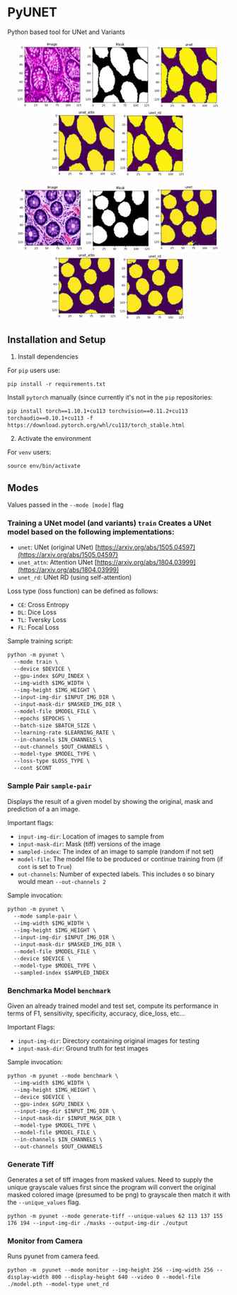 # PyUNET

Python based tool for UNet and Variants

<p align="center">
  <img src="assets/original-1.png" width="150"/>
  <img src="assets/mask-1.png" width="150"/>
  <img src="assets/unet-1.png" width="150"/>
  <img src="assets/unet-attn-1.png" width="150"/>
  <img src="assets/unet-rd-1.png" width="150"/>
</p>

<p align="center">
  <img src="assets/original-2.png" width="150"/>
  <img src="assets/mask-2.png" width="150"/>
  <img src="assets/unet-2.png" width="150"/>
  <img src="assets/unet-attn-2.png" width="150"/>
  <img src="assets/unet-rd-2.png" width="150"/>
</p>

## Installation and Setup

1. Install dependencies

For `pip` users use:

```
pip install -r requirements.txt
```

Install `pytorch` manually (since currently it's not in the `pip` repositories:

```
pip install torch==1.10.1+cu113 torchvision==0.11.2+cu113 torchaudio==0.10.1+cu113 -f https://download.pytorch.org/whl/cu113/torch_stable.html
```

2. Activate the environment

For `venv` users:

```
source env/bin/activate
```

## Modes

Values passed in the `--mode [mode]` flag

### Training a UNet model (and variants) `train` Creates a UNet model based on the following implementations:

* `unet`: UNet (original UNet) [https://arxiv.org/abs/1505.04597](https://arxiv.org/abs/1505.04597)
* `unet_attn`: Attention UNet [https://arxiv.org/abs/1804.03999](https://arxiv.org/abs/1804.03999)
* `unet_rd`: UNet RD (using self-attention)

Loss type (loss function) can be defined as follows:

* `CE`: Cross Entropy
* `DL`: Dice Loss
* `TL`: Tversky Loss
* `FL`: Focal Loss

Sample training script:

```
python -m pyunet \
  --mode train \
  --device $DEVICE \
  --gpu-index $GPU_INDEX \
  --img-width $IMG_WIDTH \
  --img-height $IMG_HEIGHT \
  --input-img-dir $INPUT_IMG_DIR \
  --input-mask-dir $MASKED_IMG_DIR \
  --model-file $MODEL_FILE \
  --epochs $EPOCHS \
  --batch-size $BATCH_SIZE \
  --learning-rate $LEARNING_RATE \
  --in-channels $IN_CHANNELS \
  --out-channels $OUT_CHANNELS \
  --model-type $MODEL_TYPE \
  --loss-type $LOSS_TYPE \
  --cont $CONT
```

### Sample Pair `sample-pair`

Displays the result of a given model by showing the original, mask and prediction of a an image. 

Important flags:

* `input-img-dir`: Location of images to sample from
* `input-mask-dir`: Mask (tiff) versions of the image
* `sampled-index`: The index of an image to sample (random if not set)
* `model-file`: The model file to be produced or continue training from (if `cont` is set to `True`)
* `out-channels`: Number of expected labels. This includes `0` so binary would mean `--out-channels 2`

Sample invocation:

```
python -m pyunet \
  --mode sample-pair \
  --img-width $IMG_WIDTH \
  --img-height $IMG_HEIGHT \
  --input-img-dir $INPUT_IMG_DIR \
  --input-mask-dir $MASKED_IMG_DIR \
  --model-file $MODEL_FILE \
  --device $DEVICE \
  --model-type $MODEL_TYPE \
  --sampled-index $SAMPLED_INDEX
```

### Benchmarka Model `benchmark`

Given an already trained model and test set, compute its performance in terms of F1, sensitivity, specificity, accuracy, dice_loss, etc...

Important Flags:

* `input-img-dir`: Directory containing original images for testing
* `input-mask-dir`: Ground truth for test images

Sample invocation:

```
python -m pyunet --mode benchmark \
  --img-width $IMG_WIDTH \
  --img-height $IMG_HEIGHT \
  --device $DEVICE \
  --gpu-index $GPU_INDEX \
  --input-img-dir $INPUT_IMG_DIR \
  --input-mask-dir $INPUT_MASK_DIR \
  --model-type $MODEL_TYPE \
  --model-file $MODEL_FILE \
  --in-channels $IN_CHANNELS \
  --out-channels $OUT_CHANNELS
```

### Generate Tiff

Generates a set of tiff images from masked values. Need to supply the unique grayscale values first since the program will convert the original masked colored image (presumed to be png) to grayscale then match it with the `--unique_values` flag.

```
python -m pyunet --mode generate-tiff --unique-values 62 113 137 155 176 194 --input-img-dir ./masks --output-img-dir ./output
```

### Monitor from Camera

Runs pyunet from camera feed.

```
python -m  pyunet --mode monitor --img-height 256 --img-width 256 --display-width 800 --display-height 640 --video 0 --model-file ./model.pth --model-type unet_rd
```
